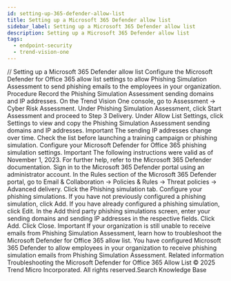 ```yaml
---
id: setting-up-365-defender-allow-list
title: Setting up a Microsoft 365 Defender allow list
sidebar_label: Setting up a Microsoft 365 Defender allow list
description: Setting up a Microsoft 365 Defender allow list
tags:
  - endpoint-security
  - trend-vision-one
---
```


/*<![CDATA[*/ $('#title').html($('meta[name=map-description]').attr('content')); /*]]>*/ Setting up a Microsoft 365 Defender allow list Configure the Microsoft Defender for Office 365 allow list settings to allow Phishing Simulation Assessment to send phishing emails to the employees in your organization. Procedure Record the Phishing Simulation Assessment sending domains and IP addresses. On the Trend Vision One console, go to Assessment → Cyber Risk Assessment. Under Phishing Simulation Assessment, click Start Assessment and proceed to Step 3 Delivery. Under Allow List Settings, click Settings to view and copy the Phishing Simulation Assessment sending domains and IP addresses. Important The sending IP addresses change over time. Check the list before launching a training campaign or phishing simulation. Configure your Microsoft Defender for Office 365 phishing simulation settings. Important The following instructions were valid as of November 1, 2023. For further help, refer to the Microsoft 365 Defender documentation. Sign in to the Microsoft 365 Defender portal using an administrator account. In the Rules section of the Microsoft 365 Defender portal, go to Email & Collaboration → Policies & Rules → Threat policies → Advanced delivery. Click the Phishing simulation tab. Configure your phishing simulations. If you have not previously configured a phishing simulation, click Add. If you have already configured a phishing simulation, click Edit. In the Add third party phishing simulations screen, enter your sending domains and sending IP addresses in the respective fields. Click Add. Click Close. Important If your organization is still unable to receive emails from Phishing Simulation Assessment, learn how to troubleshoot the Microsoft Defender for Office 365 allow list. You have configured Microsoft 365 Defender to allow employees in your organization to receive phishing simulation emails from Phishing Simulation Assessment. Related information Troubleshooting the Microsoft Defender for Office 365 Allow List © 2025 Trend Micro Incorporated. All rights reserved.Search Knowledge Base